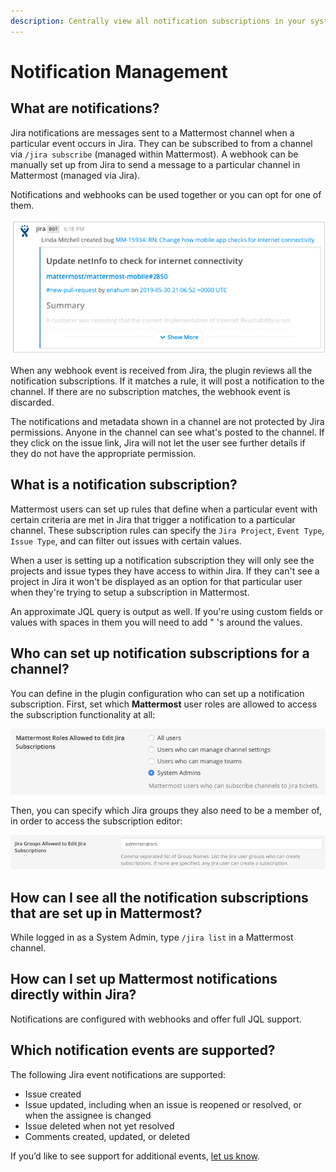 ```yaml
---
description: Centrally view all notification subscriptions in your system
---
```


# Notification Management

## What are notifications?

Jira notifications are messages sent to a Mattermost channel when a particular event occurs in Jira. They can be subscribed to from a channel via `/jira subscribe` \(managed within Mattermost\). A webhook can be manually set up from Jira to send a message to a particular channel in Mattermost \(managed via Jira\).

Notifications and webhooks can be used together or you can opt for one of them.

![This is a channel notification of a new bug that was created in Jira](../.gitbook/assets/image%20%281%29.png)

When any webhook event is received from Jira, the plugin reviews all the notification subscriptions. If it matches a rule, it will post a notification to the channel. If there are no subscription matches, the webhook event is discarded.

The notifications and metadata shown in a channel are not protected by Jira permissions. Anyone in the channel can see what's posted to the channel. If they click on the issue link, Jira will not let the user see further details if they do not have the appropriate permission.

## What is a notification subscription?

Mattermost users can set up rules that define when a particular event with certain criteria are met in Jira that trigger a notification to a particular channel.  These subscription rules can specify the `Jira Project`, `Event Type`, `Issue Type`, and can filter out issues with certain values. 

When a user is setting up a notification subscription they will only see the projects and issue types they have access to within Jira. If they can't see a project in Jira it won't be displayed as an option for that particular user when they're trying to setup a subscription in Mattermost.

An approximate JQL query is output as well. If you're using custom fields or values with spaces in them you will need to add " 's around the values. 

## Who can set up notification subscriptions for a channel?

You can define in the plugin configuration who can set up a notification subscription. First, set which **Mattermost** user roles are allowed to access the subscription functionality at all:

![](../.gitbook/assets/image%20%282%29.png)

Then, you can specify which Jira groups they also need to be a member of, in order to access the subscription editor:

![](../.gitbook/assets/image%20%283%29.png)

## How can I see all the notification subscriptions that are set up in Mattermost?

While logged in as a System Admin, type `/jira list` in a Mattermost channel.

## How can I set up Mattermost notifications directly within Jira?

Notifications are configured with webhooks and offer full JQL support.

## Which notification events are supported?

The following Jira event notifications are supported:

* Issue created
* Issue updated, including when an issue is reopened or resolved, or when the assignee is changed
* Issue deleted when not yet resolved
* Comments created, updated, or deleted

If you’d like to see support for additional events, [let us know](https://mattermost.uservoice.com/forums/306457-general).

